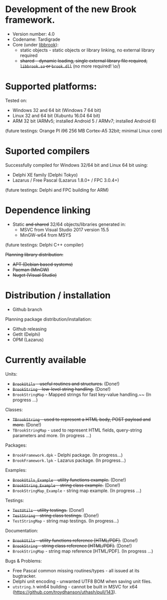 # Development of the new Brook framework.

* Version number: 4.0
* Codename: Tardigrade
* Core (under [libbrook](https://github.com/risoflora/libbrook/tree/new_api)):
    * static objects - static objects or library linking, no external library required
    * ~~shared - dynamic loading, single external library file required, `libbrook.so` or `brook.dll`~~ (no more required! \o/)

# Supported platforms:

Tested on:

* Windows 32 and 64 bit (Windows 7 64 bit)
* Linux 32 and 64 bit (Xubuntu 16.04 64 bit)
* ARM 32 bit (ARMv5; installed Android 5 / ARMv7; installed Android 6)

(future testings: Orange PI i96 256 MB Cortex-A5 32bit; minimal Linux core)

# Suported compilers

Successfully compiled for Windows 32/64 bit and Linux 64 bit using:
* Delphi XE family (Delphi Tokyo)
* Lazarus / Free Pascal (Lazarus 1.8.0+ / FPC 3.0.4+)

(future testings: Delphi and FPC building for ARM)

# Dependence linking

* Static ~~and shared~~ 32/64 objects/libraries generated in:
    * MSVC from Visual Studio 2017 version 15.5
    * MinGW-w64 from MSYS

(future testings: Delphi C++ compiler)

~~Planning library distribution:~~

* ~~APT (Debian based systems)~~
* ~~Pacman (MinGW)~~
* ~~Nuget (Visual Studio)~~

# Distribution / installation

* Github branch

Planning package distribution/installation:
 
* Github releasing
* GetIt (Delphi)
* OPM (Lazarus)

# Currently available

Units:

* ~~`BrookUtils` - useful routines and structures.~~ (Done!)
* ~~`BrookString` - low-level string handling.~~ (Done!)
* `BrookStringMap` - Mapped strings for fast key-value handling.~~ (In progress ...)

Classes:

* ~~`TBrookString` - used to represent a HTML body, POST payload and more.~~ (Done!)
* `TBrookStringMap` - used to represent HTML fields, query-string parameters and more. (In progress ...)

Packages:

* `BrookFramework.dpk` - Delphi package. (In progress...)
* `BrookFramework.lpk` - Lazarus package. (In progress...)

Examples:

* ~~`BrookUtils_Example` - utility functions example.~~ (Done!)
* ~~`BrookString_Example` - string class example.~~ (Done!)
* `BrookStringMap_Example` - string map example. (In progress ...)

Testings:

* ~~`TestUtils` - utility testings.~~ (Done!)
* ~~`TestString` - string class testings.~~ (Done!)
* `TestStringMap` - string map testings. (In progress...)

Documentation:

* ~~`BrookUtils` - utility functions reference [HTML/PDF].~~ (Done!)
* ~~`BrookString` - string class reference [HTML/PDF].~~ (Done!)
* `BrookStringMap` - string map reference [HTML/PDF]. (In progress ...)

Bugs & Problems:

* Free Pascal common missing routines/types - all issued at its bugtracker.
* Delphi unit encoding - unwanted UTF8 BOM when saving unit files.
* `utstring.h` win64 building - cannot be built in MSVC for x64 (https://github.com/troydhanson/uthash/pull/143).
